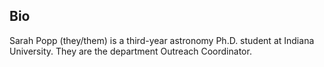 ## Bio

Sarah Popp (they/them) is a third-year astronomy Ph.D. student at Indiana University. They are the department Outreach Coordinator.
